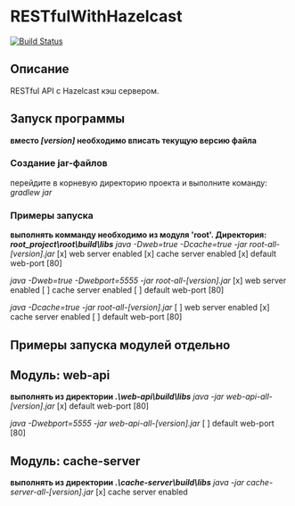 # RESTfulWithHazelcast
[![Build Status](https://travis-ci.org/GolovchenkoA/RESTfulWithHazelcast.svg?branch=master)](https://travis-ci.org/GolovchenkoA/RESTfulWithHazelcast)

## Описание
RESTful API с Hazelcast кэш сервером.


## Запуск программы
**вместо _[version]_ необходимо вписать текущую версию файла**
### Cоздание jar-файлов
перейдите в корневую директорию проекта и выполните команду:
*gradlew jar*

### Примеры запуска
**выполнять комманду необходимо из модуля 'root'. Директория: _root_project\root\build\libs_**
*java -Dweb=true -Dcache=true -jar root-all-_[version]_.jar*
[x] web server enabled
[x] cache server enabled
[x] default web-port [80]

*java -Dweb=true -Dwebport=5555 -jar root-all-_[version]_.jar*
[x] web server enabled
[ ] cache server enabled
[ ] default web-port [80]

*java -Dcache=true -jar root-all-_[version]_.jar*
[ ] web server enabled
[x] cache server enabled
[ ] default web-port [80]



## Примеры запуска модулей отдельно
## Модуль: web-api
**выполнять из директории _.\web-api\build\libs_**
*java -jar web-api-all-_[version]_.jar*
[x] default web-port [80]

*java -Dwebport=5555 -jar web-api-all-_[version]_.jar*
[ ] default web-port [80]


## Модуль: cache-server
**выполнять из директории _.\cache-server\build\libs_**
*java -jar cache-server-all-_[version]_.jar*
[x] cache server enabled



